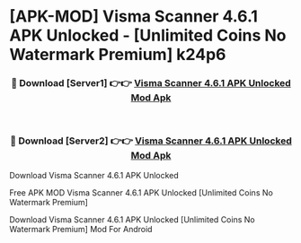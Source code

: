 # [APK-MOD] Visma Scanner 4.6.1 APK Unlocked - [Unlimited Coins No Watermark Premium] k24p6



<div align="center">
<h3>🔴 Download [Server1] 👉👉 <a href="https://momento.my/?title=Visma_Scanner_4.6.1_APK_Unlocked">Visma Scanner 4.6.1 APK Unlocked Mod Apk</a></h3><br>

<h3>🔴 Download [Server2] 👉👉 <a href="https://momento.my/?title=Visma_Scanner_4.6.1_APK_Unlocked">Visma Scanner 4.6.1 APK Unlocked Mod Apk</a></h3>
</div>



Download Visma Scanner 4.6.1 APK Unlocked 

Free APK MOD Visma Scanner 4.6.1 APK Unlocked [Unlimited Coins No Watermark Premium]

Download Visma Scanner 4.6.1 APK Unlocked [Unlimited Coins No Watermark Premium] Mod For Android
